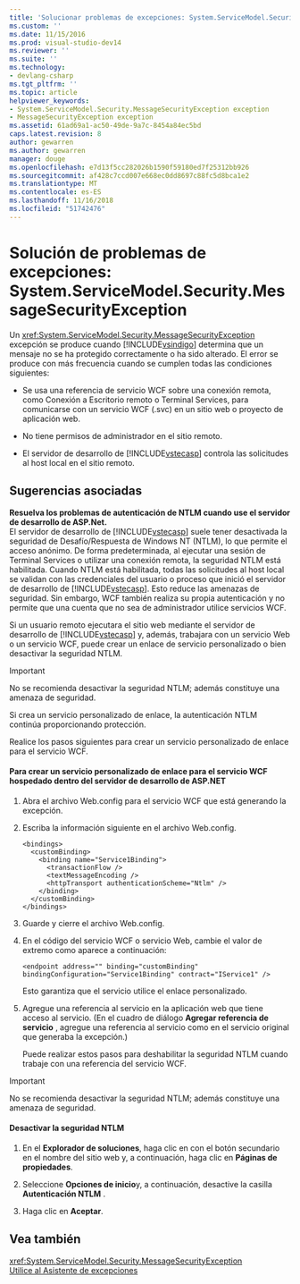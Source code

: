 ```yaml
---
title: 'Solucionar problemas de excepciones: System.ServiceModel.Security.MessageSecurityException | Microsoft Docs'
ms.custom: ''
ms.date: 11/15/2016
ms.prod: visual-studio-dev14
ms.reviewer: ''
ms.suite: ''
ms.technology:
- devlang-csharp
ms.tgt_pltfrm: ''
ms.topic: article
helpviewer_keywords:
- System.ServiceModel.Security.MessageSecurityException exception
- MessageSecurityException exception
ms.assetid: 61ad69a1-ac50-49de-9a7c-8454a84ec5bd
caps.latest.revision: 8
author: gewarren
ms.author: gewarren
manager: douge
ms.openlocfilehash: e7d13f5cc282026b1590f59180ed7f25312bb926
ms.sourcegitcommit: af428c7ccd007e668ec0dd8697c88fc5d8bca1e2
ms.translationtype: MT
ms.contentlocale: es-ES
ms.lasthandoff: 11/16/2018
ms.locfileid: "51742476"
---
```

# <a name="troubleshooting-exceptions-systemservicemodelsecuritymessagesecurityexception"></a>Solución de problemas de excepciones: System.ServiceModel.Security.MessageSecurityException
Un <xref:System.ServiceModel.Security.MessageSecurityException> excepción se produce cuando [!INCLUDE[vsindigo](../includes/vsindigo-md.md)] determina que un mensaje no se ha protegido correctamente o ha sido alterado. El error se produce con más frecuencia cuando se cumplen todas las condiciones siguientes:  
  
-   Se usa una referencia de servicio WCF sobre una conexión remota, como Conexión a Escritorio remoto o Terminal Services, para comunicarse con un servicio WCF (.svc) en un sitio web o proyecto de aplicación web.  
  
-   No tiene permisos de administrador en el sitio remoto.  
  
-   El servidor de desarrollo de [!INCLUDE[vstecasp](../includes/vstecasp-md.md)] controla las solicitudes al host local en el sitio remoto.  
  
## <a name="associated-tips"></a>Sugerencias asociadas  
 **Resuelva los problemas de autenticación de NTLM cuando use el servidor de desarrollo de ASP.Net.**  
 El servidor de desarrollo de [!INCLUDE[vstecasp](../includes/vstecasp-md.md)] suele tener desactivada la seguridad de Desafío/Respuesta de Windows NT (NTLM), lo que permite el acceso anónimo. De forma predeterminada, al ejecutar una sesión de Terminal Services o utilizar una conexión remota, la seguridad NTLM está habilitada. Cuando NTLM está habilitada, todas las solicitudes al host local se validan con las credenciales del usuario o proceso que inició el servidor de desarrollo de [!INCLUDE[vstecasp](../includes/vstecasp-md.md)]. Esto reduce las amenazas de seguridad. Sin embargo, WCF también realiza su propia autenticación y no permite que una cuenta que no sea de administrador utilice servicios WCF.  
  
 Si un usuario remoto ejecutara el sitio web mediante el servidor de desarrollo de [!INCLUDE[vstecasp](../includes/vstecasp-md.md)] y, además, trabajara con un servicio Web o un servicio WCF, puede crear un enlace de servicio personalizado o bien desactivar la seguridad NTLM.  
  
> [!IMPORTANT]
>  No se recomienda desactivar la seguridad NTLM; además constituye una amenaza de seguridad.  
  
 Si crea un servicio personalizado de enlace, la autenticación NTLM continúa proporcionando protección.  
  
 Realice los pasos siguientes para crear un servicio personalizado de enlace para el servicio WCF.  
  
#### <a name="to-create-a-custom-service-binding-for-the-wcf-service-hosted-inside-the-aspnet-development-server"></a>Para crear un servicio personalizado de enlace para el servicio WCF hospedado dentro del servidor de desarrollo de ASP.NET  
  
1. Abra el archivo Web.config para el servicio WCF que está generando la excepción.  
  
2. Escriba la información siguiente en el archivo Web.config.  
  
   ```  
   <bindings>  
     <customBinding>  
       <binding name="Service1Binding">  
         <transactionFlow />  
         <textMessageEncoding />  
         <httpTransport authenticationScheme="Ntlm" />  
       </binding>  
     </customBinding>  
   </bindings>  
   ```  
  
3. Guarde y cierre el archivo Web.config.  
  
4. En el código del servicio WCF o servicio Web, cambie el valor de extremo como aparece a continuación:  
  
   ```  
   <endpoint address="" binding="customBinding" bindingConfiguration="Service1Binding" contract="IService1" />  
   ```  
  
    Esto garantiza que el servicio utilice el enlace personalizado.  
  
5. Agregue una referencia al servicio en la aplicación web que tiene acceso al servicio. (En el cuadro de diálogo **Agregar referencia de servicio** , agregue una referencia al servicio como en el servicio original que generaba la excepción.)  
  
   Puede realizar estos pasos para deshabilitar la seguridad NTLM cuando trabaje con una referencia del servicio WCF.  
  
> [!IMPORTANT]
>  No se recomienda desactivar la seguridad NTLM; además constituye una amenaza de seguridad.  
  
#### <a name="to-turn-off-ntlm-security"></a>Desactivar la seguridad NTLM  
  
1.  En el **Explorador de soluciones**, haga clic en con el botón secundario en el nombre del sitio web y, a continuación, haga clic en **Páginas de propiedades**.  
  
2.  Seleccione **Opciones de inicio**y, a continuación, desactive la casilla **Autenticación NTLM** .  
  
3.  Haga clic en **Aceptar**.  
  
## <a name="see-also"></a>Vea también  
 <xref:System.ServiceModel.Security.MessageSecurityException>   
 [Utilice al Asistente de excepciones](http://msdn.microsoft.com/library/e0a78c50-7318-4d54-af51-40c00aea8711)